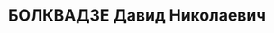 ---
title: БОЛКВАДЗЕ Давид Николаевич
description: член Президиума ЦИК Абхазской АССР VII созыва
---